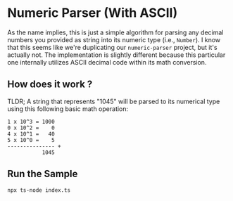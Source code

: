 # Numeric Parser (With ASCII)

As the name implies, this is just a simple algorithm for parsing any decimal numbers you provided as string into its numeric type (i.e., `Number`).
I know that this seems like we're duplicating our `numeric-parser` project, but it's actually not. The implementation is slightly different because this particular one internally utilizes ASCII decimal code within its math conversion.

## How does it work ?

TLDR; A string that represents "1045" will be parsed to its numerical type using this following basic math operation:

```
1 x 10^3 = 1000
0 x 10^2 =    0
4 x 10^1 =   40
5 x 10^0 =    5
--------------- +
           1045
```

## Run the Sample

`npx ts-node index.ts`
